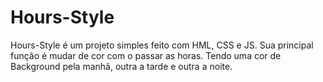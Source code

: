 # Hours-Style

Hours-Style é um projeto simples feito com HML, CSS e JS. Sua principal função é mudar de cor com o passar as horas.
Tendo uma cor de Background pela manhã, outra a tarde e outra a noite.
